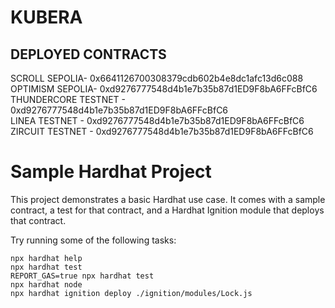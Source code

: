 
# KUBERA

## DEPLOYED CONTRACTS

SCROLL SEPOLIA- 0x6641126700308379cdb602b4e8dc1afc13d6c088 <br/>
OPTIMISM SEPOLIA- 0xd9276777548d4b1e7b35b87d1ED9F8bA6FFcBfC6 <br/>
THUNDERCORE TESTNET - 0xd9276777548d4b1e7b35b87d1ED9F8bA6FFcBfC6 <br/>
LINEA TESTNET - 0xd9276777548d4b1e7b35b87d1ED9F8bA6FFcBfC6 <br/>
ZIRCUIT TESTNET - 0xd9276777548d4b1e7b35b87d1ED9F8bA6FFcBfC6 <br/>


# Sample Hardhat Project

This project demonstrates a basic Hardhat use case. It comes with a sample contract, a test for that contract, and a Hardhat Ignition module that deploys that contract.

Try running some of the following tasks:

```shell
npx hardhat help
npx hardhat test
REPORT_GAS=true npx hardhat test
npx hardhat node
npx hardhat ignition deploy ./ignition/modules/Lock.js
```
